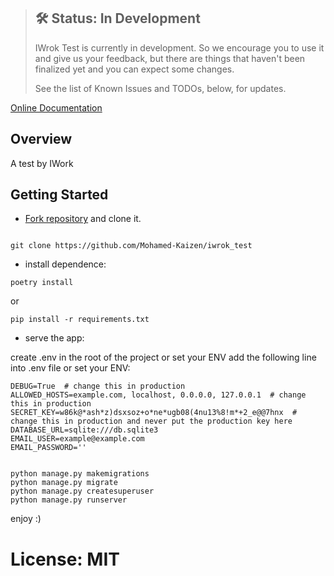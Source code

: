 > ## 🛠 Status: In Development
> IWrok Test is currently in development. So we encourage you to use it and give us your feedback, but there are things that haven't been finalized yet and you can expect some changes.
>
> See the list of Known Issues and TODOs, below, for updates.

[Online Documentation](https://mohamed-kaizen.github.io/IWork-test/)


## Overview

A test by IWork


## Getting Started

* [Fork repository][IWrok Test] and clone it.

```shell tab="Shell or CMD"

git clone https://github.com/Mohamed-Kaizen/iwrok_test
```

* install dependence:

```shell script
poetry install

```

or

```shell script
pip install -r requirements.txt

```

* serve the app:

create .env in the root of the project or set your ENV add the following line into .env file or set your ENV:
    
    DEBUG=True  # change this in production
    ALLOWED_HOSTS=example.com, localhost, 0.0.0.0, 127.0.0.1  # change this in production
    SECRET_KEY=w86k@*ash*z)dsxsoz+o*ne*ugb08(4nu13%8!m*+2_e@@7hnx  # change this in production and never put the production key here
    DATABASE_URL=sqlite:///db.sqlite3
    EMAIL_USER=example@example.com
    EMAIL_PASSWORD=''


```shell tab="shell or CMD"

python manage.py makemigrations
python manage.py migrate
python manage.py createsuperuser
python manage.py runserver
```

enjoy :)

# License: MIT


[IWrok Test]: https://github.com/Mohamed-Kaizen/IWork-test
